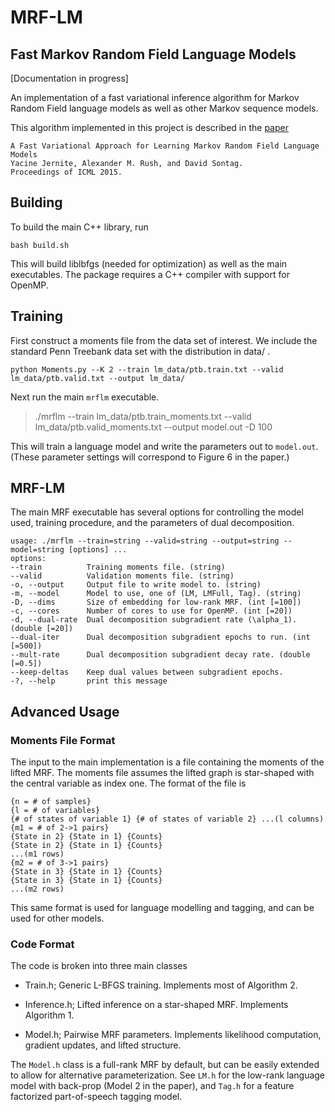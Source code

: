 # MRF-LM
## Fast Markov Random Field Language Models

[Documentation in progress]

An implementation of a fast variational inference algorithm for Markov
Random Field language models as well as other Markov sequence models.

This algorithm implemented in this project is described in the     [paper](http://people.seas.harvard.edu/~srush/icml15.pdf)


    A Fast Variational Approach for Learning Markov Random Field Language Models
    Yacine Jernite, Alexander M. Rush, and David Sontag.
    Proceedings of ICML 2015.

## Building

To build the main C++ library, run

    bash build.sh

This will build liblbfgs (needed for optimization) as well as the main
executables. The package requires a C++ compiler with support for
OpenMP.

## Training

First construct a moments file from the data set of interest. We include the
standard Penn Treebank data set with the distribution in data/ .

    python Moments.py --K 2 --train lm_data/ptb.train.txt --valid lm_data/ptb.valid.txt --output lm_data/


Next run the main `mrflm` executable.

> ./mrflm --train lm_data/ptb.train_moments.txt --valid lm_data/ptb.valid_moments.txt --output model.out -D 100

This will train a language model and write the parameters out to `model.out`. (These parameter settings
will correspond to Figure 6 in the paper.)


## MRF-LM

The main MRF executable has several options for controlling the
model used, training procedure, and the parameters of dual decomposition.

    usage: ./mrflm --train=string --valid=string --output=string --model=string [options] ...
    options:
    --train          Training moments file. (string)
    --valid          Validation moments file. (string)
    -o, --output     Output file to write model to. (string)
    -m, --model      Model to use, one of (LM, LMFull, Tag). (string)
    -D, --dims       Size of embedding for low-rank MRF. (int [=100])
    -c, --cores      Number of cores to use for OpenMP. (int [=20])
    -d, --dual-rate  Dual decomposition subgradient rate (\alpha_1). (double [=20])
    --dual-iter      Dual decomposition subgradient epochs to run. (int [=500])
    --mult-rate      Dual decomposition subgradient decay rate. (double [=0.5])
    --keep-deltas    Keep dual values between subgradient epochs.
    -?, --help       print this message

## Advanced Usage

### Moments File Format

The input to the main implementation is a file containing the moments of the lifted
MRF. The moments file assumes the lifted graph is star-shaped with the central variable
as index one. The format of the file is

    {n = # of samples}
    {l = # of variables}
    {# of states of variable 1} {# of states of variable 2} ...(l columns)
    {m1 = # of 2->1 pairs}
    {State in 2} {State in 1} {Counts}
    {State in 2} {State in 1} {Counts}
    ...(m1 rows)
    {m2 = # of 3->1 pairs}
    {State in 3} {State in 1} {Counts}
    {State in 3} {State in 1} {Counts}
    ...(m2 rows)

This same format is used for language modelling and tagging, and can be used for other models.

### Code Format

The code is broken into three main classes

* Train.h; Generic L-BFGS training. Implements most of Algorithm 2.

* Inference.h; Lifted inference on a star-shaped MRF. Implements Algorithm 1.

* Model.h; Pairwise MRF parameters. Implements likelihood computation, gradient updates, and lifted structure.

The `Model.h` class is a full-rank MRF by default, but can be easily
extended to allow for alternative parameterization. See `LM.h` for the low-rank
language model with back-prop (Model 2 in the paper), and `Tag.h` for a feature
factorized part-of-speech tagging model.
